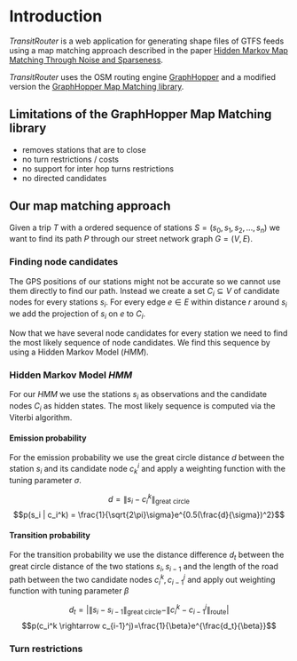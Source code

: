 # Introduction

*TransitRouter* is a web application for generating shape files of GTFS feeds using a map matching approach described in the paper [Hidden Markov Map Matching Through Noise and Sparseness](https://www.ismll.uni-hildesheim.de/lehre/semSpatial-10s/script/6.pdf).

*TransitRouter* uses the OSM routing engine [GraphHopper]() and a modified version the [GraphHopper Map Matching library](). 

## Limitations of the GraphHopper Map Matching library
- removes stations that are to close
- no turn restrictions / costs
- no support for inter hop turns restrictions
- no directed candidates


## Our map matching approach
Given a trip $T$  with a ordered sequence of stations $S = (s_0, s_1, s_2, ..., s_n)$ we want to find its path $P$ through our street network graph $G=(V, E)$.

### Finding node candidates
The GPS positions of our stations might not be accurate so we cannot use them directly to find our path. Instead we create a set $C_i \subseteq V$ of candidate nodes for every stations $s_i$.
For every edge $e \in E$ within distance $r$ around $s_i$ we add the projection of $s_i$ on $e$ to $C_i$.

Now that we have several node candidates for every station we need to find the most likely sequence of node candidates. We find this sequence by using a Hidden Markov Model (*HMM*).

### Hidden Markov Model *HMM*
For our *HMM* we use the stations $s_i$ as observations and the candidate nodes $C_i$ as hidden states. The most likely sequence is computed via the Viterbi algorithm.

#### Emission probability
For the emission probability we use the great circle distance $d$ between the station $s_i$ and its candidate node $c^i_k$ and apply a weighting function with the tuning parameter $\sigma$.

$$d=\|s_i - c_i^k\|_{\text{great circle}}$$
$$p(s_i | c_i^k) = \frac{1}{\sqrt{2\pi}\sigma}e^{0.5(\frac{d}{\sigma})^2}$$


#### Transition probability
For the transition probability we use the distance difference $d_t$ between the great circle distance of the two stations $s_i, s_{i-1}$ and the length of the road path between the two candidate nodes $c_i^k, c_{i-1}^j$ and apply out weighting function with tuning parameter $\beta$

$$d_t = | \|s_i - s_{i-1}\|_{\text{great circle}} - \| c_i^k - c_{i-1}^j \|_{\text{route}} |$$
$$p(c_i^k \rightarrow c_{i-1}^j)=\frac{1}{\beta}e^{\frac{d_t}{\beta}}$$

### Turn restrictions
